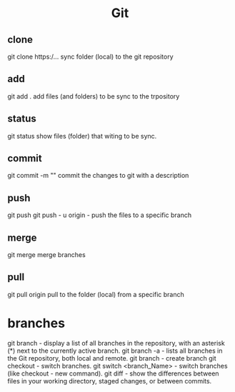 <div align="center">

# **Git**

</div>

## clone
  git clone https:/...<repository address> 
  sync folder (local) to the git repository

## add
  git add . 
  add files (and folders) to be sync to the trpository

## status
  git status
  show files (folder) that witing to be sync.

## commit
  git commit -m "<some text>"
  commit the changes to git with a description

## push
  git push 
  git push - u origin <branch name> - push the files to a specific branch

## merge
  git merge <branch> <second branch>
  merge branches

## pull
  git pull origin <branch-name>
  pull to the folder (local) from a specific branch

# branches
git branch - display a list of all branches in the repository, with an asterisk (*) next to the currently active branch.
git branch -a - lists all branches in the Git repository, both local and remote. 
git branch <branch-Name> - create branch
git checkout <branch-Name> - switch branches.
git switch <branch_Name> - switch branches (like checkout - new command).
git diff - show the differences between files in your working directory, staged changes, or between commits.


